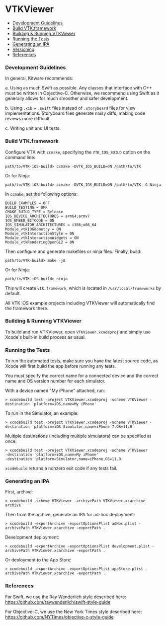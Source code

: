 VTKViewer
=========

* [Development Guidelines](#guidelines)
* [Build VTK.framework](#buildvtk)
* [Building & Running VTKViewer](#running)
* [Running the Tests](#tests)
* [Generating an IPA](#generateipa)
* [Versioning](#versioning)
* [References](#references)

### <a name="guidelines"></a>Development Guidelines

In general, Kitware recommends:

a. Using as much Swift as possible. Any classes that interface with C++ must
be written in Objective-C. Otherwise, we recommend using Swift as it
generally allows for much smoother and safer development.

b. Using `.xib` + `.swift` files instead of `.storyboard` files for view
implementations. Storyboard files generate noisy diffs, making code reviews
more difficult.

c. Writing unit and UI tests.


### <a name="buildvtk"></a>Build VTK.framework

Configure VTK with `ccmake`, specifying the `VTK_IOS_BUILD` option on the
command line:

```
path/to/VTK-iOS-build> ccmake -DVTK_IOS_BUILD=ON /path/to/VTK
```
Or for Ninja:
```
path/to/VTK-iOS-build> ccmake -DVTK_IOS_BUILD=ON /path/to/VTK -G Ninja
```
In `ccmake`, set the following options:
```
BUILD_EXAMPLES = OFF
BUILD_TESTING = OFF
CMAKE_BUILD_TYPE = Release
IOS_DEVICE_ARCHITECTURES = arm64;armv7
IOS_EMBED_BITCODE = ON
IOS_SIMULATOR_ARCHITECTURES = i386;x86_64
Module_vtkIOGeometry = ON
Module_vtkInteractionStyle = ON
Module_vtkInteractionWidgets = ON
Module_vtkRenderingOpenGL2 = ON
```

Then configure and generate makefiles or ninja files. Finally, build:

```
path/to/VTK-build> make -j8
```
Or for Ninja:
```
path/to/VTK-iOS-build> ninja
```

This will create `vtk.framework`, which is located in `/usr/local/frameworks`
by default.

All VTK iOS example projects including VTKViewer will automatically find the
framework there.

### <a name="running"></a>Building & Running VTKViewer

To build and run VTKViewer, open `VTKViewer.xcodeproj` and simply use
Xcode's built-in build process as usual.

### <a name="tests"></a>Running the Tests

To run the automated tests, make sure you have the latest source code, as
Xcode will first build the app before running any tests.

You must specify the correct name for a connected device and the correct
name and OS version number for each simulator.

With a device named "My iPhone" attached, run:
```
> xcodebuild test -project VTKViewer.xcodeproj -scheme VTKViewer -destination 'platform=iOS,name=My iPhone'
```

To run in the Simulator, an example:
```
> xcodebuild test -project VTKViewer.xcodeproj -scheme VTKViewer -destination 'platform=iOS Simulator,name=iPhone 7,OS=11.0'
```

Multiple destinations (including multiple simulators) can be specified at once:
```
> xcodebuild test -project VTKViewer.xcodeproj -scheme VTKViewer
-destination 'platform=iOS,name=My iPhone'
-destination 'platform=Simulator,name=iPhone,OS=11.0
```

`xcodebuild` returns a nonzero exit code if any tests fail.

### <a name="generateipa"></a>Generating an IPA

First, archive:
```
> xcodebuild -scheme VTKViewer -archivePath VTKViewer.xcarchive archive
```

Then from the archive, generate an IPA for ad-hoc deployment:
```
> xcodebuild -exportArchive -exportOptionsPlist adHoc.plist -archivePath VTKViewer.xcarchive -exportPath .
```

Development deployment:
```
> xcodebuild -exportArchive -exportOptionsPlist development.plist -archivePath VTKViewer.xcarchive -exportPath .
```

Or deployment to the App Store:
```
> xcodebuild -exportArchive -exportOptionsPlist appStore.plist -archivePath VTKViewer.xcarchive -exportPath .
```

### <a name="references"></a>References

For Swift, we use the Ray Wenderlich style described here: https://github.com/raywenderlich/swift-style-guide

For Objective-C, we use the New York Times style described here: https://github.com/NYTimes/objective-c-style-guide

